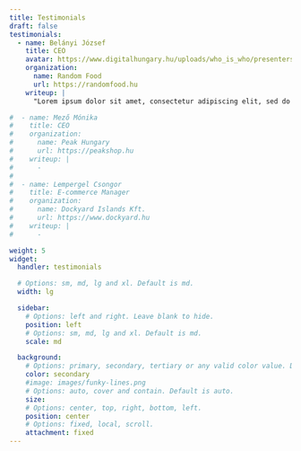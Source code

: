 ```yaml
---
title: Testimonials
draft: false
testimonials:
  - name: Belányi József
    title: CEO
    avatar: https://www.digitalhungary.hu/uploads/who_is_who/presenters/2739.png
    organization:
      name: Random Food
      url: https://randomfood.hu
    writeup: |
      "Lorem ipsum dolor sit amet, consectetur adipiscing elit, sed do eiusmod tempor incididunt ut labore et dolore magna aliqua. Ut enim ad minim veniam, quis nostrud exercitation ullamco laboris nisi ut aliquip ex ea commodo consequat."

#  - name: Mező Mónika
#    title: CEO
#    organization:
#      name: Peak Hungary
#      url: https://peakshop.hu
#    writeup: |
#      -
#
#  - name: Lempergel Csongor
#    title: E-commerce Manager
#    organization:
#      name: Dockyard Islands Kft.
#      url: https://www.dockyard.hu
#    writeup: |
#      -

weight: 5
widget:
  handler: testimonials

  # Options: sm, md, lg and xl. Default is md.
  width: lg

  sidebar:
    # Options: left and right. Leave blank to hide.
    position: left
    # Options: sm, md, lg and xl. Default is md.
    scale: md

  background:
    # Options: primary, secondary, tertiary or any valid color value. Default is primary.
    color: secondary
    #image: images/funky-lines.png
    # Options: auto, cover and contain. Default is auto.
    size:
    # Options: center, top, right, bottom, left.
    position: center
    # Options: fixed, local, scroll.
    attachment: fixed
---
```

